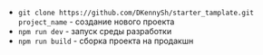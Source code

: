 - `git clone https://github.com/DKennySh/starter_tamplate.git project_name` - создание нового проекта
- `npm run dev` - запуск среды разработки
- `npm run build` - сборка проекта на продакшн